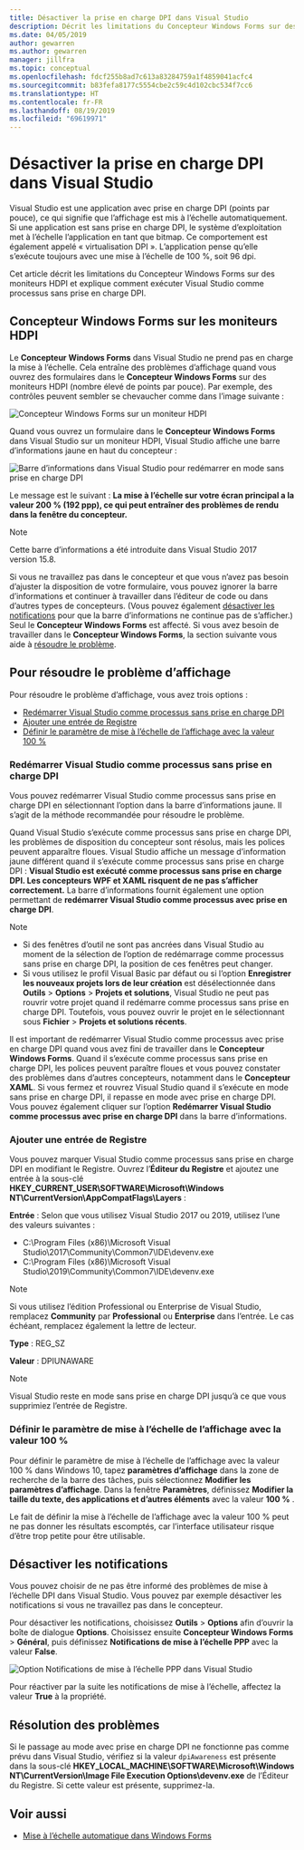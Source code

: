 ```yaml
---
title: Désactiver la prise en charge DPI dans Visual Studio
description: Décrit les limitations du Concepteur Windows Forms sur des moniteurs HDPI et explique comment exécuter Visual Studio comme processus sans prise en charge DPI.
ms.date: 04/05/2019
author: gewarren
ms.author: gewarren
manager: jillfra
ms.topic: conceptual
ms.openlocfilehash: fdcf255b8ad7c613a83284759a1f4859041acfc4
ms.sourcegitcommit: b83fefa8177c5554cbe2c59c4d102cbc534f7cc6
ms.translationtype: HT
ms.contentlocale: fr-FR
ms.lasthandoff: 08/19/2019
ms.locfileid: "69619971"
---
```

# <a name="disable-dpi-awareness-in-visual-studio"></a>Désactiver la prise en charge DPI dans Visual Studio

Visual Studio est une application avec prise en charge DPI (points par pouce), ce qui signifie que l’affichage est mis à l’échelle automatiquement. Si une application est sans prise en charge DPI, le système d’exploitation met à l’échelle l’application en tant que bitmap. Ce comportement est également appelé « virtualisation DPI ». L’application pense qu’elle s’exécute toujours avec une mise à l’échelle de 100 %, soit 96 dpi.

Cet article décrit les limitations du Concepteur Windows Forms sur des moniteurs HDPI et explique comment exécuter Visual Studio comme processus sans prise en charge DPI.

## <a name="windows-forms-designer-on-hdpi-monitors"></a>Concepteur Windows Forms sur les moniteurs HDPI

Le **Concepteur Windows Forms** dans Visual Studio ne prend pas en charge la mise à l’échelle. Cela entraîne des problèmes d’affichage quand vous ouvrez des formulaires dans le **Concepteur Windows Forms** sur des moniteurs HDPI (nombre élevé de points par pouce). Par exemple, des contrôles peuvent sembler se chevaucher comme dans l’image suivante :

![Concepteur Windows Forms sur un moniteur HDPI](./media/win-forms-designer-hdpi.png)

Quand vous ouvrez un formulaire dans le **Concepteur Windows Forms** dans Visual Studio sur un moniteur HDPI, Visual Studio affiche une barre d’informations jaune en haut du concepteur :

![Barre d’informations dans Visual Studio pour redémarrer en mode sans prise en charge DPI](./media/scaling-gold-bar.png)

Le message est le suivant : **La mise à l’échelle sur votre écran principal a la valeur 200 % (192 ppp), ce qui peut entraîner des problèmes de rendu dans la fenêtre du concepteur.**

> [!NOTE]
> Cette barre d’informations a été introduite dans Visual Studio 2017 version 15.8.

Si vous ne travaillez pas dans le concepteur et que vous n’avez pas besoin d’ajuster la disposition de votre formulaire, vous pouvez ignorer la barre d’informations et continuer à travailler dans l’éditeur de code ou dans d’autres types de concepteurs. (Vous pouvez également [désactiver les notifications](#disable-notifications) pour que la barre d’informations ne continue pas de s’afficher.) Seul le **Concepteur Windows Forms** est affecté. Si vous avez besoin de travailler dans le **Concepteur Windows Forms**, la section suivante vous aide à [résoudre le problème](#to-resolve-the-display-problem).

## <a name="to-resolve-the-display-problem"></a>Pour résoudre le problème d’affichage

Pour résoudre le problème d’affichage, vous avez trois options :

- [Redémarrer Visual Studio comme processus sans prise en charge DPI](#restart-visual-studio-as-a-dpi-unaware-process)
- [Ajouter une entrée de Registre](#add-a-registry-entry)
- [Définir le paramètre de mise à l’échelle de l’affichage avec la valeur 100 %](#set-your-display-scaling-setting-to-100)

### <a name="restart-visual-studio-as-a-dpi-unaware-process"></a>Redémarrer Visual Studio comme processus sans prise en charge DPI

Vous pouvez redémarrer Visual Studio comme processus sans prise en charge DPI en sélectionnant l’option dans la barre d’informations jaune. Il s’agit de la méthode recommandée pour résoudre le problème.

Quand Visual Studio s’exécute comme processus sans prise en charge DPI, les problèmes de disposition du concepteur sont résolus, mais les polices peuvent apparaître floues. Visual Studio affiche un message d’information jaune différent quand il s’exécute comme processus sans prise en charge DPI : **Visual Studio est exécuté comme processus sans prise en charge DPI. Les concepteurs WPF et XAML risquent de ne pas s’afficher correctement.** La barre d’informations fournit également une option permettant de **redémarrer Visual Studio comme processus avec prise en charge DPI**.

> [!NOTE]
> - Si des fenêtres d’outil ne sont pas ancrées dans Visual Studio au moment de la sélection de l’option de redémarrage comme processus sans prise en charge DPI, la position de ces fenêtres peut changer.
> - Si vous utilisez le profil Visual Basic par défaut ou si l’option **Enregistrer les nouveaux projets lors de leur création** est désélectionnée dans **Outils** > **Options** > **Projets et solutions**, Visual Studio ne peut pas rouvrir votre projet quand il redémarre comme processus sans prise en charge DPI. Toutefois, vous pouvez ouvrir le projet en le sélectionnant sous **Fichier** > **Projets et solutions récents**.

Il est important de redémarrer Visual Studio comme processus avec prise en charge DPI quand vous avez fini de travailler dans le **Concepteur Windows Forms**. Quand il s’exécute comme processus sans prise en charge DPI, les polices peuvent paraître floues et vous pouvez constater des problèmes dans d’autres concepteurs, notamment dans le **Concepteur XAML**. Si vous fermez et rouvrez Visual Studio quand il s’exécute en mode sans prise en charge DPI, il repasse en mode avec prise en charge DPI. Vous pouvez également cliquer sur l’option **Redémarrer Visual Studio comme processus avec prise en charge DPI** dans la barre d’informations.

### <a name="add-a-registry-entry"></a>Ajouter une entrée de Registre

Vous pouvez marquer Visual Studio comme processus sans prise en charge DPI en modifiant le Registre. Ouvrez l’**Éditeur du Registre** et ajoutez une entrée à la sous-clé **HKEY_CURRENT_USER\SOFTWARE\Microsoft\Windows NT\CurrentVersion\AppCompatFlags\Layers** :

**Entrée** : Selon que vous utilisez Visual Studio 2017 ou 2019, utilisez l’une des valeurs suivantes :

- C:\Program Files (x86)\Microsoft Visual Studio\2017\Community\Common7\IDE\devenv.exe
- C:\Program Files (x86)\Microsoft Visual Studio\2019\Community\Common7\IDE\devenv.exe

> [!NOTE]
> Si vous utilisez l’édition Professional ou Enterprise de Visual Studio, remplacez **Community** par **Professional** ou **Enterprise** dans l’entrée. Le cas échéant, remplacez également la lettre de lecteur.

**Type** : REG_SZ

**Valeur** : DPIUNAWARE

> [!NOTE]
> Visual Studio reste en mode sans prise en charge DPI jusqu’à ce que vous supprimiez l’entrée de Registre.

### <a name="set-your-display-scaling-setting-to-100"></a>Définir le paramètre de mise à l’échelle de l’affichage avec la valeur 100 %

Pour définir le paramètre de mise à l’échelle de l’affichage avec la valeur 100 % dans Windows 10, tapez **paramètres d’affichage** dans la zone de recherche de la barre des tâches, puis sélectionnez **Modifier les paramètres d’affichage**. Dans la fenêtre **Paramètres**, définissez **Modifier la taille du texte, des applications et d’autres éléments** avec la valeur **100 %** .

Le fait de définir la mise à l’échelle de l’affichage avec la valeur 100 % peut ne pas donner les résultats escomptés, car l’interface utilisateur risque d’être trop petite pour être utilisable.

## <a name="disable-notifications"></a>Désactiver les notifications

Vous pouvez choisir de ne pas être informé des problèmes de mise à l’échelle DPI dans Visual Studio. Vous pouvez par exemple désactiver les notifications si vous ne travaillez pas dans le concepteur.

Pour désactiver les notifications, choisissez **Outils** > **Options** afin d’ouvrir la boîte de dialogue **Options**. Choisissez ensuite **Concepteur Windows Forms** > **Général**, puis définissez **Notifications de mise à l’échelle PPP** avec la valeur **False**.

![Option Notifications de mise à l’échelle PPP dans Visual Studio](./media/notifications-option.png)

Pour réactiver par la suite les notifications de mise à l’échelle, affectez la valeur **True** à la propriété.

## <a name="troubleshoot"></a>Résolution des problèmes

Si le passage au mode avec prise en charge DPI ne fonctionne pas comme prévu dans Visual Studio, vérifiez si la valeur `dpiAwareness` est présente dans la sous-clé **HKEY_LOCAL_MACHINE\SOFTWARE\Microsoft\Windows NT\CurrentVersion\Image File Execution Options\devenv.exe** de l’Éditeur du Registre. Si cette valeur est présente, supprimez-la.

## <a name="see-also"></a>Voir aussi

- [Mise à l’échelle automatique dans Windows Forms](/dotnet/framework/winforms/automatic-scaling-in-windows-forms)
